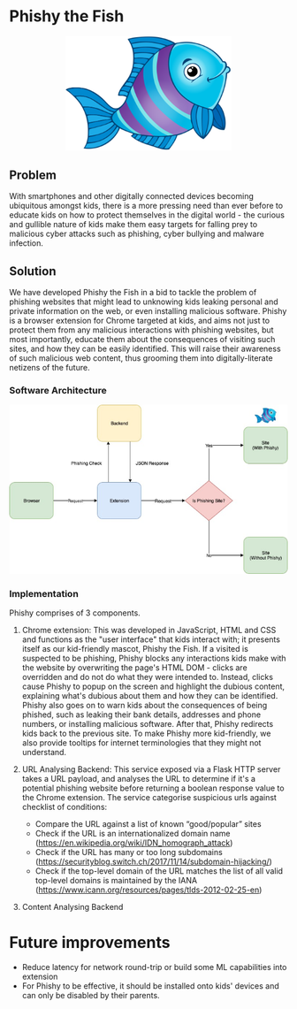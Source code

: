 # Phishy the Fish

<p align="center">
  <img width="300" alt="Phishy" src="https://github.com/jace-ys/hackjunction2019/blob/master/extension/assets/mascot.png">
</p>

## Problem

With smartphones and other digitally connected devices becoming ubiquitous amongst kids, there is a more pressing need than ever before to educate kids on how to protect themselves in the digital world - the curious and gullible nature of kids make them easy targets for falling prey to malicious cyber attacks such as phishing, cyber bullying and malware infection.

## Solution

We have developed Phishy the Fish in a bid to tackle the problem of phishing websites that might lead to unknowing kids leaking personal and private information on the web, or even installing malicious software. Phishy is a browser extension for Chrome targeted at kids, and aims not just to protect them from any malicious interactions with phishing websites, but most importantly, educate them about the consequences of visiting such sites, and how they can be easily identified. This will raise their awareness of such malicious web content, thus grooming them into digitally-literate netizens of the future.

### Software Architecture

<p align="center">
  <img width="800" alt="Architecture" src="https://github.com/jace-ys/hackjunction2019/blob/master/extension/assets/architecture.jpg">
</p>

### Implementation

Phishy comprises of 3 components.

1. Chrome extension:
   This was developed in JavaScript, HTML and CSS and functions as the "user interface" that kids interact with; it presents itself as our kid-friendly mascot, Phishy the Fish.
   If a visited is suspected to be phishing, Phishy blocks any interactions kids make with the website by overwriting the page's HTML DOM - clicks are overridden and do not do what they were intended to. Instead, clicks cause Phishy to popup on the screen and highlight the dubious content, explaining what's dubious about them and how they can be identified. Phishy also goes on to warn kids about the consequences of being phished, such as leaking their bank details, addresses and phone numbers, or installing malicious software. After that, Phishy redirects kids back to the previous site. To make Phishy more kid-friendly, we also provide tooltips for internet terminologies that they might not understand.

2. URL Analysing Backend:
   This service exposed via a Flask HTTP server takes a URL payload, and analyses the URL to determine if it's a potential phishing website before returning a boolean response value to the Chrome extension.
   The service categorise suspicious urls against checklist of conditions:

   - Compare the URL against a list of known “good/popular” sites
   - Check if the URL is an internationalized domain name (https://en.wikipedia.org/wiki/IDN_homograph_attack)
   - Check if the URL has many or too long subdomains (https://securityblog.switch.ch/2017/11/14/subdomain-hijacking/)
   - Check if the top-level domain of the URL matches the list of all valid top-level domains is maintained by the IANA (https://www.icann.org/resources/pages/tlds-2012-02-25-en)

3. Content Analysing Backend

# Future improvements

- Reduce latency for network round-trip or build some ML capabilities into extension
- For Phishy to be effective, it should be installed onto kids' devices and can only be disabled by their parents.
